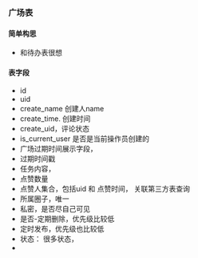 

### 广场表

#### 简单构思

- 和待办表很想

#### 表字段

- id
-  uid
- create_name 创建人name
- create_time. 创建时间
- create_uid，评论状态
- is_current_user 是否是当前操作员创建的
- 广场过期时间展示字段，
- 过期时间戳
- 任务内容，
- 点赞数量
- 点赞人集合，包括uid 和 点赞时间， 关联第三方表查询
- 所属圈子，唯一
- 私密，是否尽自己可见
- 是否-定期删除，优先级比较低
- 定时发布，优先级也比较低
- 状态： 很多状态，
- 